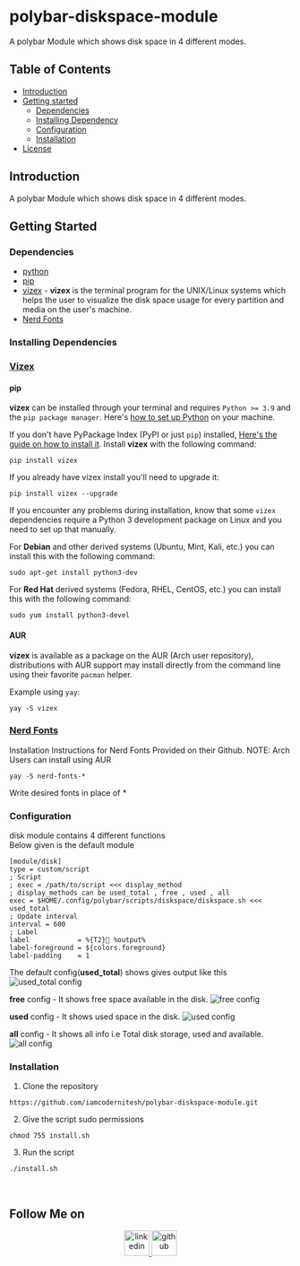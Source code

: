 # polybar-diskspace-module
A polybar Module which shows disk space in 4 different modes.


## Table of Contents

* [Introduction](#introduction)
* [Getting started](#getting-started)
  * [Dependencies](#dependencies)
  * [Installing Dependency](#installing-dependencies)
  * [Configuration](#configuration)
  * [Installation](#installation)
* [License](#license)

## Introduction
A polybar Module which shows disk space in 4 different modes.

## Getting Started

### Dependencies
* [python](https://www.python.org/)
* [pip](https://github.com/pypa/pip)
* [vizex](https://github.com/bexxmodd/vizex) - **vizex** is the terminal program for the UNIX/Linux systems which helps the user to visualize the disk space usage for every partition and media on the user's machine.  <br>
* [Nerd Fonts](https://www.nerdfonts.com/)

### Installing Dependencies 
### [Vizex](https://github.com/bexxmodd/vizex)

#### pip

**vizex** can be installed through your terminal and requires `Python >= 3.9` and the `pip package manager`. Here's [how to set up Python](https://realpython.com/installing-python/) on your machine.


If you don't have PyPackage Index (PyPI or just `pip`) installed, [Here's the guide on how to install it](https://www.tecmint.com/install-pip-in-linux/). Install **vizex** with the following command:
```
pip install vizex
```

If you already have vizex install you'll need to upgrade it:
```
pip install vizex --upgrade
```

If you encounter any problems during installation, know that some `vizex` dependencies require a Python 3 development package on Linux and you need to set up that manually.

For **Debian** and other derived systems (Ubuntu, Mint, Kali, etc.) you can install this with the following command:
```
sudo apt-get install python3-dev
```

For **Red Hat** derived systems (Fedora, RHEL, CentOS, etc.) you can install this with the following command:
```
sudo yum install python3-devel
```


#### AUR
**vizex** is available as a package on the AUR (Arch user repository), distributions with AUR support may install directly from the command line using their favorite `pacman` helper.

Example using `yay`:
```
yay -S vizex
```


### [Nerd Fonts](https://github.com/ryanoasis/nerd-fonts)

Installation Instructions for Nerd Fonts Provided on their Github.
NOTE: Arch Users can install using AUR
```
yay -S nerd-fonts-*
```
Write desired fonts in place of *

### Configuration 

disk module contains 4 different functions
<br>
Below given is the default module 
```
[module/disk]
type = custom/script
; Script
; exec = /path/to/script <<< display_method
; display_methods can be used_total , free , used , all
exec = $HOME/.config/polybar/scripts/diskspace/diskspace.sh <<< used_total
; Update interval
interval = 600
; Label
label            = %{T2} %output%
label-foreground = ${colors.foreground}
label-padding    = 1 
```
The default config(**used_total**) shows gives output like this
<br>
![used_total config](https://i.imgur.com/RrLIX51.png)

**free** config - It shows free space available in the disk.
![free config](https://i.imgur.com/xry2AcS.png)


**used** config - It shows used space in the disk.
![used config](https://i.imgur.com/V29Y6RO.png)

**all** config - It shows all info i.e Total disk storage, used and available.
![all config](https://i.imgur.com/MV5Beru.png)
<br>

### Installation

1. Clone the repository 
```shell
https://github.com/iamcodernitesh/polybar-diskspace-module.git
```
2. Give the script sudo permissions 
```shell
chmod 755 install.sh
```
3. Run the script
```shell
./install.sh
```
<br>

## Follow Me on
<p align="center">
	<a href="https://www.linkedin.com/in/nitesh-kumar-083b15200/">
        	<img alt="linkedin" src="https://i.imgur.com/wcvwfoZ.png" height=45>
	</a>
	<a href="https://www.github.com/iamcodernitesh">
        	<img alt="github" src="https://i.imgur.com/gnDF5oQ.png" height=45>
	</a>
</p>
